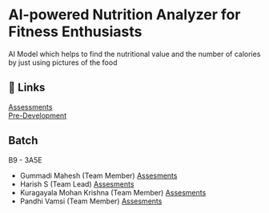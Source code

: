 # AI-powered Nutrition Analyzer for Fitness Enthusiasts
 
 AI Model which helps to find the nutritional value and the number of calories by just using pictures of the food


## 🔗 Links

[Assessments](https://github.com/IBM-EPBL/IBM-Project-35987-1660291368/tree/main/Assessments) <br>
[Pre-Development](https://github.com/IBM-EPBL/IBM-Project-35987-1660291368/tree/main/Pre-Development)

## Batch

 B9 - 3A5E

- Gummadi Mahesh (Team Member) [Assesments](https://github.com/IBM-EPBL/IBM-Project-35987-1660291368/tree/main/Assessments/Team%20Member%20-%20Gummadi%20Mahesh)
- Harish S (Team Lead) [Assesments](https://github.com/IBM-EPBL/IBM-Project-35987-1660291368/tree/main/Assessments/Team%20Lead%20-%20Harish%20S)
- Kuragayala Mohan Krishna (Team Member) [Assesments](https://github.com/IBM-EPBL/IBM-Project-35987-1660291368/tree/main/Assessments/Team%20Member%20-%20Kuragayala%20Mohan%20Krishna)
- Pandhi Vamsi (Team Member)   [Assesments](https://github.com/IBM-EPBL/IBM-Project-35987-1660291368/tree/main/Assessments/Team%20Member%20-%20Pandhi%20Vamsi)
